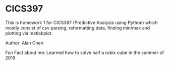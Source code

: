 # CICS397
This is homework 1 for CICS397 (Predictive Analysis using Python) which mostly consist of csv parsing, reformatting data, finding min/max and plotting via matlabplot.

Author: Alan Chen

Fun Fact about me: Learned how to solve half a rubix cube in the summer of 2019
